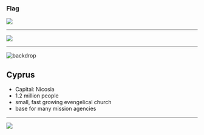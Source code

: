 ### Flag

![](https://upload.wikimedia.org/wikipedia/commons/d/d4/Flag_of_Cyprus.svg)

---

![](https://upload.wikimedia.org/wikipedia/commons/thumb/4/4f/EU-Cyprus.svg/1024px-EU-Cyprus.svg.png)

---

![backdrop](https://res.cloudinary.com/kiekies/image/upload/v1678645377/prayer/fecoojqssn87kw3tguts.jpg)

## Cyprus

- Capital: Nicosia
- 1.2 million people
- small, fast growing evengelical church
- base for many mission agencies

---

![](https://player.vimeo.com/video/62877122)

